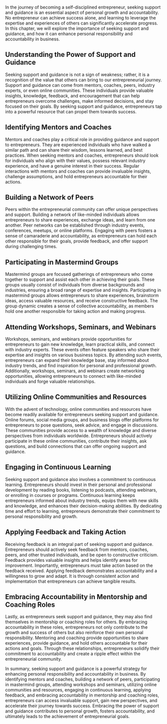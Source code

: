 
In the journey of becoming a self-disciplined entrepreneur, seeking support and guidance is an essential aspect of personal growth and accountability. No entrepreneur can achieve success alone, and learning to leverage the expertise and experiences of others can significantly accelerate progress. In this chapter, we will explore the importance of seeking support and guidance, and how it can enhance personal responsibility and accountability in business.

**Understanding the Power of Support and Guidance**
---------------------------------------------------

Seeking support and guidance is not a sign of weakness; rather, it is a recognition of the value that others can bring to our entrepreneurial journey. Support and guidance can come from mentors, coaches, peers, industry experts, or even online communities. These individuals provide valuable insights, knowledge, feedback, and encouragement that can help entrepreneurs overcome challenges, make informed decisions, and stay focused on their goals. By seeking support and guidance, entrepreneurs tap into a powerful resource that can propel them towards success.

**Identifying Mentors and Coaches**
-----------------------------------

Mentors and coaches play a critical role in providing guidance and support to entrepreneurs. They are experienced individuals who have walked a similar path and can share their wisdom, lessons learned, and best practices. When seeking mentors and coaches, entrepreneurs should look for individuals who align with their values, possess relevant industry experience, and have a genuine interest in their success. Regular interactions with mentors and coaches can provide invaluable insights, challenge assumptions, and hold entrepreneurs accountable for their actions.

**Building a Network of Peers**
-------------------------------

Peers within the entrepreneurial community can offer unique perspectives and support. Building a network of like-minded individuals allows entrepreneurs to share experiences, exchange ideas, and learn from one another. Peer networks can be established through industry events, conferences, meetups, or online platforms. Engaging with peers fosters a sense of camaraderie and accountability, as entrepreneurs can hold each other responsible for their goals, provide feedback, and offer support during challenging times.

**Participating in Mastermind Groups**
--------------------------------------

Mastermind groups are focused gatherings of entrepreneurs who come together to support and assist each other in achieving their goals. These groups usually consist of individuals from diverse backgrounds and industries, ensuring a broad range of expertise and insights. Participating in mastermind groups allows entrepreneurs to share experiences, brainstorm ideas, access valuable resources, and receive constructive feedback. The group dynamic creates a sense of collective accountability, as members hold one another responsible for taking action and making progress.

**Attending Workshops, Seminars, and Webinars**
-----------------------------------------------

Workshops, seminars, and webinars provide opportunities for entrepreneurs to gain new knowledge, learn practical skills, and connect with industry experts. These events often feature speakers who share their expertise and insights on various business topics. By attending such events, entrepreneurs can expand their knowledge base, stay informed about industry trends, and find inspiration for personal and professional growth. Additionally, workshops, seminars, and webinars create networking opportunities, allowing entrepreneurs to connect with like-minded individuals and forge valuable relationships.

**Utilizing Online Communities and Resources**
----------------------------------------------

With the advent of technology, online communities and resources have become readily available for entrepreneurs seeking support and guidance. Online forums, social media groups, and business blogs offer platforms for entrepreneurs to pose questions, seek advice, and engage in discussions. These communities provide access to a wealth of knowledge and diverse perspectives from individuals worldwide. Entrepreneurs should actively participate in these online communities, contribute their insights, ask questions, and build connections that can offer ongoing support and guidance.

**Engaging in Continuous Learning**
-----------------------------------

Seeking support and guidance also involves a commitment to continuous learning. Entrepreneurs should invest in their personal and professional development by reading books, listening to podcasts, attending webinars, or enrolling in courses or programs. Continuous learning keeps entrepreneurs informed about industry trends, equips them with new skills and knowledge, and enhances their decision-making abilities. By dedicating time and effort to learning, entrepreneurs demonstrate their commitment to personal responsibility and growth.

**Applying Feedback and Taking Action**
---------------------------------------

Receiving feedback is an integral part of seeking support and guidance. Entrepreneurs should actively seek feedback from mentors, coaches, peers, and other trusted individuals, and be open to constructive criticism. Feedback provides valuable insights and helps identify areas for improvement. Importantly, entrepreneurs must take action based on the feedback received. Applying feedback demonstrates accountability and a willingness to grow and adapt. It is through consistent action and implementation that entrepreneurs can achieve tangible results.

**Embracing Accountability in Mentorship and Coaching Roles**
-------------------------------------------------------------

Lastly, as entrepreneurs seek support and guidance, they may also find themselves in mentorship or coaching roles for others. By embracing accountability in these roles, entrepreneurs not only contribute to the growth and success of others but also reinforce their own personal responsibility. Mentoring and coaching provide opportunities to share experiences, provide guidance, and hold others accountable for their actions and goals. Through these relationships, entrepreneurs solidify their commitment to accountability and create a ripple effect within the entrepreneurial community.

In summary, seeking support and guidance is a powerful strategy for enhancing personal responsibility and accountability in business. By identifying mentors and coaches, building a network of peers, participating in mastermind groups, attending workshops and seminars, utilizing online communities and resources, engaging in continuous learning, applying feedback, and embracing accountability in mentorship and coaching roles, entrepreneurs can access invaluable support, gain new perspectives, and accelerate their journey towards success. Embracing the power of support and guidance contributes to personal growth, fosters accountability, and ultimately leads to the achievement of entrepreneurial goals.
